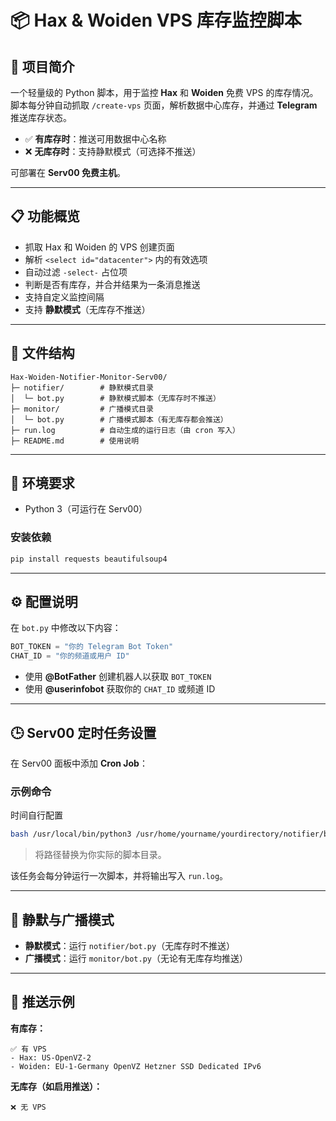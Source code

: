 # 📦 Hax & Woiden VPS 库存监控脚本

## 🦊 项目简介

一个轻量级的 Python 脚本，用于监控 **Hax** 和 **Woiden** 免费 VPS 的库存情况。
脚本每分钟自动抓取 `/create-vps` 页面，解析数据中心库存，并通过 **Telegram** 推送库存状态。

* ✅ **有库存时**：推送可用数据中心名称
* ❌ **无库存时**：支持静默模式（可选择不推送）

可部署在 **Serv00 免费主机**。

---

## 📋 功能概览

* 抓取 Hax 和 Woiden 的 VPS 创建页面
* 解析 `<select id="datacenter">` 内的有效选项
* 自动过滤 `-select-` 占位项
* 判断是否有库存，并合并结果为一条消息推送
* 支持自定义监控间隔
* 支持 **静默模式**（无库存不推送）

---

## 📁 文件结构

```
Hax-Woiden-Notifier-Monitor-Serv00/
├─ notifier/        # 静默模式目录
│  └─ bot.py        # 静默模式脚本（无库存时不推送）
├─ monitor/         # 广播模式目录
│  └─ bot.py        # 广播模式脚本（有无库存都会推送）
├─ run.log          # 自动生成的运行日志（由 cron 写入）
├─ README.md        # 使用说明
```

---

## 🧰 环境要求

* Python 3（可运行在 Serv00）

### 安装依赖

```bash
pip install requests beautifulsoup4
```

---

## ⚙️ 配置说明

在 `bot.py` 中修改以下内容：

```python
BOT_TOKEN = "你的 Telegram Bot Token"
CHAT_ID = "你的频道或用户 ID"
```

* 使用 **@BotFather** 创建机器人以获取 `BOT_TOKEN`
* 使用 **@userinfobot** 获取你的 `CHAT_ID` 或频道 ID

---

## 🕒 Serv00 定时任务设置

在 Serv00 面板中添加 **Cron Job**：

### 示例命令

时间自行配置

```bash
bash /usr/local/bin/python3 /usr/home/yourname/yourdirectory/notifier/bot.py >> /usr/home/yourname/yourdirectory/run.log 2>&1
```

> 将路径替换为你实际的脚本目录。

该任务会每分钟运行一次脚本，并将输出写入 `run.log`。

---

## 🔕 静默与广播模式

* **静默模式**：运行 `notifier/bot.py`（无库存时不推送）
* **广播模式**：运行 `monitor/bot.py`（无论有无库存均推送）

---

## 🧪 推送示例

**有库存：**

```
✅ 有 VPS
- Hax: US-OpenVZ-2
- Woiden: EU-1-Germany OpenVZ Hetzner SSD Dedicated IPv6
```

**无库存（如启用推送）：**

```
❌ 无 VPS
```
